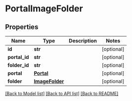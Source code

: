 # PortalImageFolder

## Properties
Name | Type | Description | Notes
------------ | ------------- | ------------- | -------------
**id** | **str** |  | [optional] 
**portal_id** | **str** |  | [optional] 
**folder_id** | **str** |  | [optional] 
**portal** | [**Portal**](Portal.md) |  | [optional] 
**folder** | [**ImageFolder**](ImageFolder.md) |  | [optional] 

[[Back to Model list]](../README.md#documentation-for-models) [[Back to API list]](../README.md#documentation-for-api-endpoints) [[Back to README]](../README.md)


